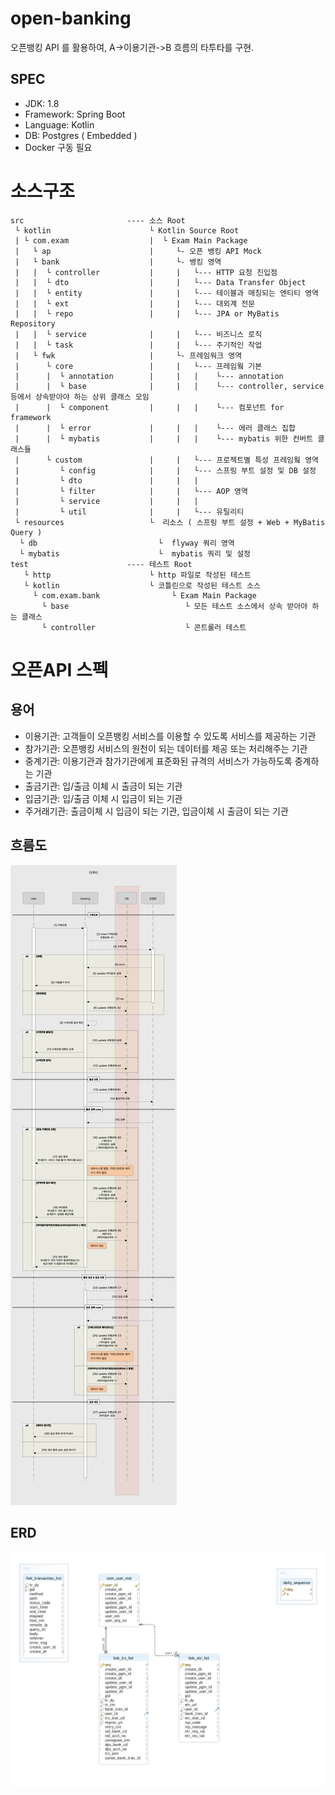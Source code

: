 # open-banking
오픈뱅킹 API 를 활용하여, A->이용기관->B 흐름의 타투타를 구현.

## SPEC
- JDK: 1.8
- Framework: Spring Boot
- Language: Kotlin
- DB: Postgres ( Embedded )
- Docker 구동 필요

# 소스구조
```
src                       ---- 소스 Root
 └ kotlin                      └ Kotlin Source Root
 | └ com.exam                  |  └ Exam Main Package
 |   └ ap                      |     └- 오픈 뱅킹 API Mock
 |   └ bank                    |     └- 뱅킹 영역
 |   |  └ controller           |     |   └--- HTTP 요청 진입점
 |   |  └ dto                  |     |   └--- Data Transfer Object
 |   |  └ entity               |     |   └--- 테이블과 매칭되는 엔티티 영역
 |   |  └ ext                  |     |   └--- 대외계 전문
 |   |  └ repo                 |     |   └--- JPA or MyBatis Repository
 |   |  └ service              |     |   └--- 비즈니스 로직
 |   |  └ task                 |     |   └--- 주기적인 작업
 |   └ fwk                     |     └- 프레임워크 영역
 |      └ core                 |     |   └--- 프레임웤 기본
 |      |  └ annotation        |     |   |    └--- annotation
 |      |  └ base              |     |   |    └--- controller, service 등에서 상속받아야 하는 상위 클래스 모임
 |      |  └ component         |     |   |    └--- 컴포넌트 for framework
 |      |  └ error             |     |   |    └--- 에러 클래스 집합
 |      |  └ mybatis           |     |   |    └--- mybatis 위한 컨버트 클래스들
 |      └ custom               |     |   └--- 프로젝트별 특성 프레임웤 영역
 |         └ config            |     |   └--- 스프링 부트 설정 및 DB 설정
 |         └ dto               |     |   |
 |         └ filter            |     |   └--- AOP 영역
 |         └ service           |     |   |
 |         └ util              |     |   └--- 유틸리티
 └ resources                   └  리소스 ( 스프링 부트 설정 + Web + MyBatis Query )
  └ db                           └  flyway 쿼리 영역
  └ mybatis                      └  mybatis 쿼리 및 설정
test                      ---- 테스트 Root
   └ http                      └ http 파일로 작성된 테스트
   └ kotlin                    └ 코틀린으로 작성된 테스트 소스
     └ com.exam.bank                └ Exam Main Package
       └ base                          └ 모든 테스트 소스에서 상속 받아야 하는 클래스
       └ controller                    └ 콘트롤러 테스트
```

# 오픈API 스펙
## 용어
- 이용기관: 고객들이 오픈뱅킹 서비스를 이용할 수 있도록 서비스를 제공하는 기관
- 참가기관: 오픈뱅킹 서비스의 원천이 되는 데이터를 제공 또는 처리해주는 기관
- 중계기관: 이용기관과 참가기관에게 표준화된 규격의 서비스가 가능하도록 중계하는 기관
- 출금기관: 입/출금 이체 시 출금이 되는 기관
- 입금기관: 입/출금 이체 시 입금이 되는 기관
- 주거래기관: 출금이체 시 입금이 되는 기관, 입금이체 시 출금이 되는 기관

## 흐름도
![all](/docs/flow.png)

## ERD
![all](/docs/erd.png)
